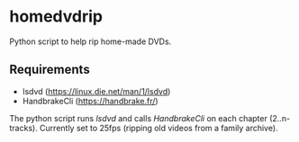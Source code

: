 # homedvdrip
Python script to help rip home-made DVDs. 

## Requirements
- lsdvd (https://linux.die.net/man/1/lsdvd)
- HandbrakeCli (https://handbrake.fr/)

The python script runs *lsdvd* and calls *HandbrakeCli* on each chapter (2..n-tracks). 
Currently set to 25fps (ripping old videos from a family archive). 

